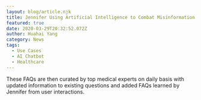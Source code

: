 ```yaml
---
layout: blog/article.njk
title: Jennifer Using Artificial Intelligence to Combat Misinformation about COVID-19
featured: true
date: 2020-03-29T20:32:52.072Z
author: Huahai Yang
category: News
tags:
  - Use Cases
  - AI Chatbot
  - Healthcare
---
```

These FAQs are then curated by top medical experts on daily basis with updated information to existing questions and added FAQs learned by Jennifer from user interactions.
